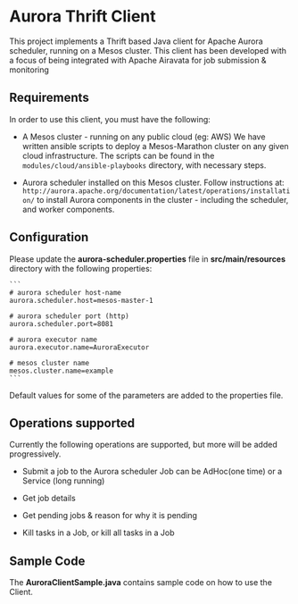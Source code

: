 # Aurora Thrift Client
This project implements a Thrift based Java client for Apache Aurora scheduler, running on a Mesos cluster. This client has been developed with a focus of being integrated with Apache Airavata for job submission & monitoring

## Requirements

In order to use this client, you must have the following:

* A Mesos cluster - running on any public cloud (eg: AWS)
  We have written ansible scripts to deploy a Mesos-Marathon cluster on any given cloud infrastructure.
  The scripts can be found in the ```modules/cloud/ansible-playbooks``` directory, with necessary steps.
	
* Aurora scheduler installed on this Mesos cluster. Follow instructions at: ```http://aurora.apache.org/documentation/latest/operations/installation/``` to install Aurora components in the cluster - including the scheduler, and worker components.

## Configuration

Please update the __aurora-scheduler.properties__ file in __src/main/resources__ directory with the following properties:

	```
	# aurora scheduler host-name
	aurora.scheduler.host=mesos-master-1
	
	# aurora scheduler port (http)
	aurora.scheduler.port=8081
	
	# aurora executor name
	aurora.executor.name=AuroraExecutor
	
	# mesos cluster name
	mesos.cluster.name=example
	```
	
Default values for some of the parameters are added to the properties file.

## Operations supported

Currently the following operations are supported, but more will be added progressively.

* Submit a job to the Aurora scheduler
  Job can be AdHoc(one time) or a Service (long running)

* Get job details

* Get pending jobs & reason for why it is pending

* Kill tasks in a Job, or kill all tasks in a Job

## Sample Code

The __AuroraClientSample.java__ contains sample code on how to use the Client.
